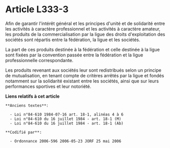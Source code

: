 # Article L333-3

Afin de garantir l'intérêt général et les principes d'unité et de solidarité entre les activités à caractère professionnel et
les activités à caractère amateur, les produits de la commercialisation par la ligue des droits d'exploitation des sociétés
sont répartis entre la fédération, la ligue et les sociétés.

La part de ces produits destinée à la fédération et celle destinée à la ligue sont fixées par la convention passée entre la
fédération et la ligue professionnelle correspondante.

Les produits revenant aux sociétés leur sont redistribués selon un principe de mutualisation, en tenant compte de critères
arrêtés par la ligue et fondés notamment sur la solidarité existant entre les sociétés, ainsi que sur leurs performances
sportives et leur notoriété.

**Liens relatifs à cet article**

	**Anciens textes**:

	  - Loi n°84-610 1984-07-16 art. 18-1, alinéas 4 à 6
	  - Loi n°84-610 du 16 juillet 1984 - art. 18-1 (M)
	  - Loi n°84-610 du 16 juillet 1984 - art. 18-1 (Ab)

	**Codifié par**:

	  - Ordonnance 2006-596 2006-05-23 JORF 25 mai 2006
